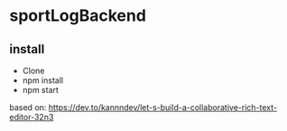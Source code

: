 # sportLogBackend

## install
- Clone
- npm install
- npm start


based on: https://dev.to/kannndev/let-s-build-a-collaborative-rich-text-editor-32n3
